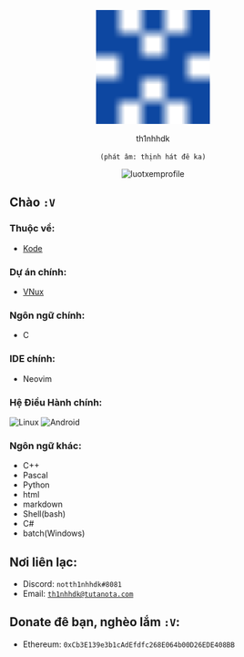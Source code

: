 <p align="center"><img src="images/th1nhhdk.svg" width="200" height="200" alt="th1nhhdk.svg"></p>
<p align="center">th1nhhdk</p>
<p align="center"><code>(phát âm: thịnh hát đê ka)</code></p>
<p align="center"><img src="https://komarev.com/ghpvc/?username=th1nhhdk&label=Lượt+xem+profile:" alt="luotxemprofile"></p>

## Chào <code>:V</code>
### Thuộc về:
- <a href="https://kodelang.dev">Kode</a>

### Dự án chính:
- <a href="https://gitlab.com/VNux">VNux</a>

### Ngôn ngữ chính:
- C

### IDE chính:
- Neovim

### Hệ Điều Hành chính:
![Linux](https://img.shields.io/badge/Arch%20Linux-FCC624?style=flat&logo=linux&logoColor=black)
![Android](https://img.shields.io/badge/Android-3DDC84?style=flat&logo=android&logoColor=white)

### Ngôn ngữ khác:
- C++
- Pascal
- Python
- html
- markdown
- Shell(bash)
- C#
- batch(Windows)

## Nơi liên lạc:
- Discord: <code>notth1nhhdk#8081</code>
- Email: <code>th1nhhdk@tutanota.com</code>

## Donate đê bạn, nghèo lắm <code>:V</code>:
- Ethereum: <code>0xCb3E139e3b1cAdEfdfc268E064b00D26EDE408BB</code>
